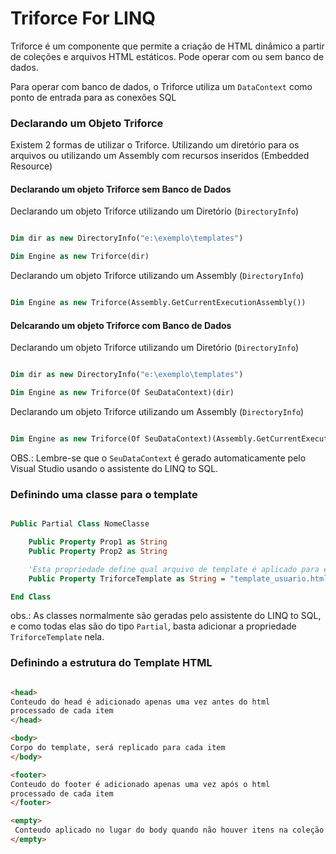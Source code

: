 ﻿ # Triforce For LINQ


Triforce é um componente que permite 
a criação de HTML dinâmico a partir de coleções e arquivos HTML estáticos.
Pode operar com ou sem banco de dados. 

Para operar com banco de dados, o Triforce utiliza um `DataContext` como ponto de entrada para as conexões SQL


### Declarando um Objeto Triforce

Existem 2 formas de utilizar o Triforce. Utilizando um diretório para os arquivos
ou utilizando um Assembly com recursos inseridos (Embedded Resource)

#### Declarando um objeto Triforce sem Banco de Dados

Declarando um objeto Triforce utilizando um Diretório (`DirectoryInfo`)
```vb

Dim dir as new DirectoryInfo("e:\exemplo\templates")

Dim Engine as new Triforce(dir)

```


Declarando um objeto Triforce utilizando um Assembly (`DirectoryInfo`)
```vb 

Dim Engine as new Triforce(Assembly.GetCurrentExecutionAssembly())

```


#### Delcarando um objeto Triforce com Banco de Dados


Declarando um objeto Triforce utilizando um Diretório (`DirectoryInfo`)
```vb

Dim dir as new DirectoryInfo("e:\exemplo\templates")

Dim Engine as new Triforce(Of SeuDataContext)(dir)

```


Declarando um objeto Triforce utilizando um Assembly (`DirectoryInfo`)
```vb 

Dim Engine as new Triforce(Of SeuDataContext)(Assembly.GetCurrentExecutionAssembly())

```

OBS.: Lembre-se que o `SeuDataContext` é gerado automaticamente pelo Visual Studio usando o assistente do LINQ to SQL.

### Definindo uma classe para o template

```vb

Public Partial Class NomeClasse

    Public Property Prop1 as String
    Public Property Prop2 as String

    'Esta propriedade define qual arquivo de template é aplicado para esta classe
    Public Property TriforceTemplate as String = "template_usuario.html"

End Class


```

obs.: As classes normalmente são geradas pelo assistente do LINQ to SQL, e como todas elas são do tipo `Partial`, basta adicionar a propriedade `TriforceTemplate` nela.

 ### Definindo a estrutura do Template HTML

```html

<head> 
Conteudo do head é adicionado apenas uma vez antes do html
processado de cada item
</head>

<body>
Corpo do template, será replicado para cada item
</body>

<footer> 
Conteudo do footer é adicionado apenas uma vez após o html
processado de cada item
</footer>

<empty>
 Conteudo aplicado no lugar do body quando não houver itens na coleção
</empty>


```


